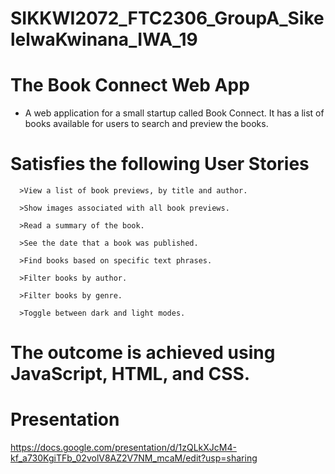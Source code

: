 # SIKKWI2072_FTC2306_GroupA_SikelelwaKwinana_IWA_19


# The Book Connect Web App

* A web application for a small startup called Book Connect. It has a list of books available for users to search and preview the books. 

# Satisfies the following User Stories

      >View a list of book previews, by title and author.
      
      >Show images associated with all book previews.
      
      >Read a summary of the book.
      
      >See the date that a book was published.
      
      >Find books based on specific text phrases.
      
      >Filter books by author.
      
      >Filter books by genre.
      
      >Toggle between dark and light modes.


# The outcome is achieved using JavaScript, HTML, and CSS.

# Presentation 
https://docs.google.com/presentation/d/1zQLkXJcM4-kf_a730KgiTFb_02volV8AZ2V7NM_mcaM/edit?usp=sharing

